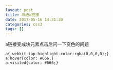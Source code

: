 ```yaml
---
layout: post
title: 块级a链接
date: 2017-05-16 14:31:30
categories: css3
tags: []
---
```

a链接变成块元素点击后闪一下变色的问题

	a{-webkit-tap-highlight-color:rgba(0,0,0,0);}
	a:hover{color: #666;}
	a:visited{color: #666;}
